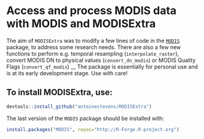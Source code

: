 # Access and process MODIS data with MODIS and MODISExtra 

The aim of `MODISExtra` was to modify a few lines of code in the [`MODIS`](https://r-forge.r-project.org/R/?group_id=1252) package, to address some research needs. There are also a few new functions to perform e.g. temporal resampling (`interpolate_raster`), convert MODIS DN to physical values (`convert_dn_modis`) or MODIS Quality Flags (`convert_qf_modis`)
__ The package is essentially for personal use and is at its early development stage. Use with care!  

## To install MODISExtra, use:

```r
devtools::install_github("antoinestevens/MODISExtra")
```

The last version of the `MODIS` package should be installed with:

```r
install.packages("MODIS", repos="http://R-Forge.R-project.org")
```
